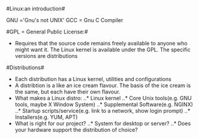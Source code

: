 #Linux:an introduction#

GNU ='Gnu's not UNIX'
GCC = Gnu C Compiler

#GPL = General Public License:#
* Requires that the source code remains freely available to anyone who might want it. The Linux kernel is available under the GPL. The specific versions are distributions

#Distributions#
* Each distribution has a Linux kernel, utilities and configurations
* A distribtion is a like an ice cream flavour. The basis of the ice cream is the same, but each have their own flavour.
* What makes a Linux distro:
..* Linux kernel
..* Core Unix tools(e.g. GNU tools, maybe X Window System)
..* Supplemental Software(e.g. NGINX)
..* Startup scripts/service(e.g. link to a network, show login prompt)
..* Installers(e.g. YUM, APT)
* What is right for our project?
..* System for desktop or server?
..* Does your hardware support the distribution of choice?
